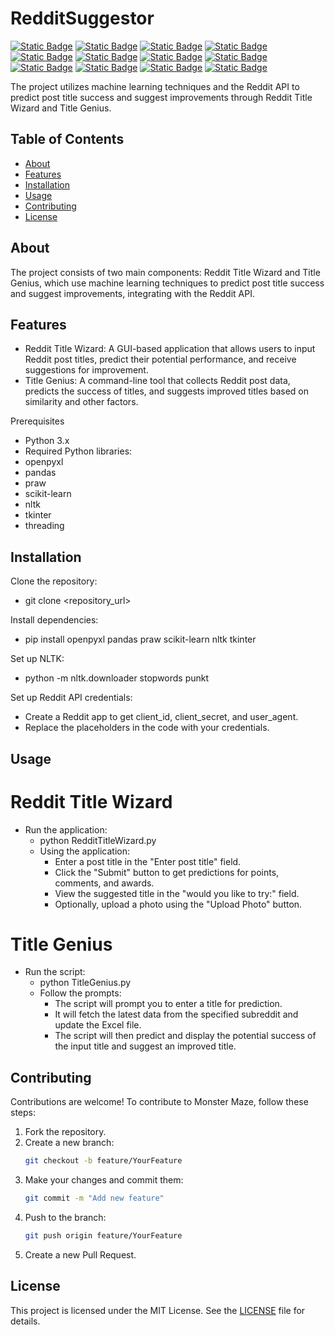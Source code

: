 # RedditSuggestor

[![Static Badge](https://img.shields.io/badge/tkinter-brightgreen)](https://docs.python.org/3/library/tkinter.html)
[![Static Badge](https://img.shields.io/badge/filedialog-yellow)](https://docs.python.org/3/library/tkinter.filedialog.html)
[![Static Badge](https://img.shields.io/badge/ttk-blue)](https://docs.python.org/3/library/tkinter.ttk.html)
[![Static Badge](https://img.shields.io/badge/threading-orange)](https://docs.python.org/3/library/threading.html)
[![Static Badge](https://img.shields.io/badge/pandas-red)](https://pandas.pydata.org/pandas-docs/stable/)
[![Static Badge](https://img.shields.io/badge/random-purple)](https://docs.python.org/3/library/random.html)
[![Static Badge](https://img.shields.io/badge/difflib-pink)](https://docs.python.org/3/library/difflib.html)
[![Static Badge](https://img.shields.io/badge/praw-teal)](https://praw.readthedocs.io/en/stable/)
[![Static Badge](https://img.shields.io/badge/openpyxl-ivory)](https://openpyxl.readthedocs.io/en/stable/)
[![Static Badge](https://img.shields.io/badge/scikit--learn-9cf)](https://scikit-learn.org/stable/)
[![Static Badge](https://img.shields.io/badge/CountVectorizer-magenta)](https://scikit-learn.org/stable/modules/generated/sklearn.feature_extraction.text.CountVectorizer.html)
[![Static Badge](https://img.shields.io/badge/MultinomialNB-lightgrey)](https://scikit-learn.org/stable/modules/generated/sklearn.naive_bayes.MultinomialNB.html)


The project utilizes machine learning techniques and the Reddit API to predict post title success and suggest improvements through Reddit Title Wizard and Title Genius.

## Table of Contents

- [About](#about)
- [Features](#features)
- [Installation](#installation)
- [Usage](#usage)
- [Contributing](#contributing)
- [License](#license)

## About

The project consists of two main components: Reddit Title Wizard and Title Genius, which use machine learning techniques to predict post title success and suggest improvements, integrating with the Reddit API.

## Features

- Reddit Title Wizard: A GUI-based application that allows users to input Reddit post titles, predict their potential performance, and receive suggestions for improvement.
- Title Genius: A command-line tool that collects Reddit post data, predicts the success of titles, and suggests improved titles based on similarity and other factors.

Prerequisites
- Python 3.x
- Required Python libraries:
- openpyxl
- pandas
- praw
- scikit-learn
- nltk
- tkinter
- threading

## Installation

Clone the repository:
- git clone <repository_url>

Install dependencies:
- pip install openpyxl pandas praw scikit-learn nltk tkinter

Set up NLTK:
- python -m nltk.downloader stopwords punkt

Set up Reddit API credentials:
- Create a Reddit app to get client_id, client_secret, and user_agent.
- Replace the placeholders in the code with your credentials.

## Usage

# Reddit Title Wizard
- Run the application:
  - python RedditTitleWizard.py
  - Using the application:
    - Enter a post title in the "Enter post title" field.
    - Click the "Submit" button to get predictions for points, comments, and awards.
    - View the suggested title in the "would you like to try:" field.
    - Optionally, upload a photo using the "Upload Photo" button.

# Title Genius
- Run the script:
  - python TitleGenius.py
  - Follow the prompts:
    - The script will prompt you to enter a title for prediction.
    - It will fetch the latest data from the specified subreddit and update the Excel file.
    - The script will then predict and display the potential success of the input title and suggest an improved title.

## Contributing

Contributions are welcome! To contribute to Monster Maze, follow these steps:

1. Fork the repository.
2. Create a new branch:
   ```bash
   git checkout -b feature/YourFeature
   ```
3. Make your changes and commit them:
   ```bash
   git commit -m "Add new feature"
   ```
4. Push to the branch:
   ```bash
   git push origin feature/YourFeature
   ```
5. Create a new Pull Request.

## License

This project is licensed under the MIT License. See the [LICENSE](LICENSE) file for details.
